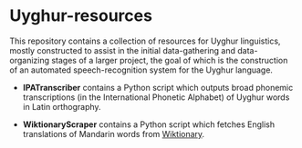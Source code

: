 # Uyghur-resources

This repository contains a collection of resources for Uyghur linguistics,
mostly constructed to assist in the initial data-gathering and data-organizing
stages of a larger project, the goal of which is the construction of an
automated speech-recognition system for the Uyghur language.

* **IPATranscriber** contains a Python script which outputs broad phonemic
transcriptions (in the International Phonetic Alphabet) of Uyghur words in
Latin orthography.

* **WiktionaryScraper** contains a Python script which fetches English
translations of Mandarin words from [Wiktionary](https://en.wiktionary.org).
